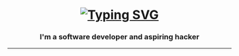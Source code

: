 <h1 align="center">
  <a href="https://git.io/typing-svg">
    <img src="https://readme-typing-svg.demolab.com?font=Fira+Code&weight=600&pause=1000&color=3EEB33&background=43FF3700&center=true&random=false&width=435&lines=Hi%2C+I'm+Spartano!;It's+Hacking+time!" alt="Typing SVG" />
  </a>
</h1>

<h3 align="center" color=#3EEB33>
  I'm a software developer and aspiring hacker
</h3>

<hr/>

<!--
### Hi there 👋

**Spartano-97/Spartano-97** is a ✨ _special_ ✨ repository because its `README.md` (this file) appears on your GitHub profile.

Here are some ideas to get you started:

- 🔭 I’m currently working on ...
- 🌱 I’m currently learning ...
- 👯 I’m looking to collaborate on ...
- 🤔 I’m looking for help with ...
- 💬 Ask me about ...
- 📫 How to reach me: ...
- 😄 Pronouns: ...
- ⚡ Fun fact: ...
-->
